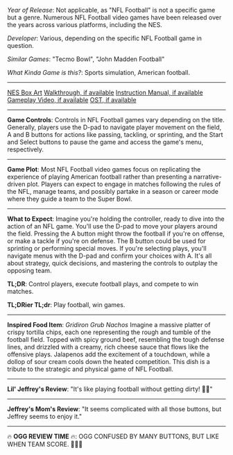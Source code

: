*Year of Release*: Not applicable, as "NFL Football" is not a specific game but a genre. Numerous NFL Football video games have been released over the years across various platforms, including the NES. 

*Developer*: Various, depending on the specific NFL Football game in question. 

*Similar Games*: "Tecmo Bowl", "John Madden Football"

*What Kinda Game is this?*: Sports simulation, American football.

---
[NES Box Art](https://www.google.com/search?tbm=isch&q=NES+Box+Art+NFL+Football) 
[Walkthrough, if available](https://www.google.com/search?q=Walkthrough+Steam+NFL+Football)
[Instruction Manual, if available](https://www.google.com/search?q=NES+Instruction+Manual+NFL+Football)
[Gameplay Video, if available](https://www.youtube.com/results?search_query=gameplay+NES+NFL+Football) 
[OST, if available](https://www.youtube.com/results?search_query=gameplay+NES+NFL+Football+OST)

- - -
**Game Controls**:
Controls in NFL Football games vary depending on the title. Generally, players use the D-pad to navigate player movement on the field, A and B buttons for actions like passing, tackling, or sprinting, and the Start and Select buttons to pause the game and access the game's menu, respectively.

- - -
**Game Plot**: 
Most NFL Football video games focus on replicating the experience of playing American football rather than presenting a narrative-driven plot. Players can expect to engage in matches following the rules of the NFL, manage teams, and possibly partake in a season or career mode where they guide a team to the Super Bowl.

- - -
**What to Expect**: 
Imagine you're holding the controller, ready to dive into the action of an NFL game. You'll use the D-pad to move your players around the field. Pressing the A button might throw the football if you're on offense, or make a tackle if you're on defense. The B button could be used for sprinting or performing special moves. If you're selecting plays, you'll navigate menus with the D-pad and confirm your choices with A. It's all about strategy, quick decisions, and mastering the controls to outplay the opposing team.

**TL;DR**:
Control players, execute football plays, and compete to win matches.

**TL;DRier TL;dr**: 
Play football, win games.

---
**Inspired Food Item**: *Gridiron Grub Nachos*
Imagine a massive platter of crispy tortilla chips, each one representing the rough and tumble of the football field. Topped with spicy ground beef, resembling the tough defense lines, and drizzled with a creamy, rich cheese sauce that flows like the offensive plays. Jalapenos add the excitement of a touchdown, while a dollop of sour cream cools down the heated competition. This dish is a tribute to the strategic and physical game of NFL Football.

---
**Lil' Jeffrey's Review**: "It's like playing football without getting dirty! 🏈😎"

---
**Jeffrey's Mom's Review**: "It seems complicated with all those buttons, but Jeffrey seems to enjoy it."

---
🔥 **OGG REVIEW TIME** 🔥: OGG CONFUSED BY MANY BUTTONS, BUT LIKE WHEN TEAM SCORE. 🏈🔥🍖